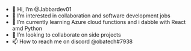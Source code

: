 - 👋 Hi, I’m @Jabbardev01
- 👀 I’m interested in collaboration and software development jobs
- 🌱 I’m currently learning Azure cloud functions and i dabble with React amd Python
- 💞️ I’m looking to collaborate on side projects
- 📫 How to reach me on discord @obatech#7938

<!---
Jabbardev01/Jabbardev01 is a ✨ special ✨ repository because its `README.md` (this file) appears on your GitHub profile.
You can click the Preview link to take a look at your changes.
--->
